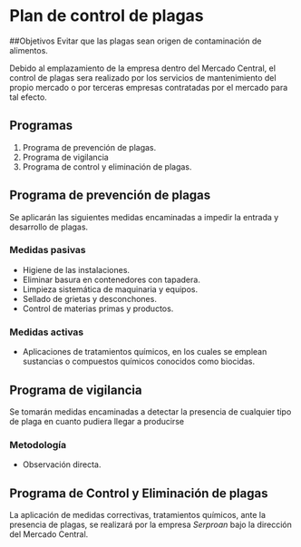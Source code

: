 # Plan de control de plagas

##Objetivos
Evitar que las plagas sean origen de contaminación de alimentos.

Debido al emplazamiento de la empresa dentro del Mercado Central, el control de plagas sera realizado por los servicios de mantenimiento del propio mercado o por terceras empresas contratadas por el mercado para tal efecto.

## Programas
1. Programa de prevención de plagas.
2. Programa de vigilancia
3. Programa de control y eliminación de plagas.

## Programa de prevención de plagas
Se aplicarán las siguientes medidas encaminadas a impedir la entrada y desarrollo de plagas.

### Medidas pasivas
* Higiene de las instalaciones.
* Eliminar basura en contenedores con tapadera. 
* Limpieza sistemática de maquinaria y equipos. 
* Sellado de grietas y desconchones.
* Control de materias primas y productos.

### Medidas activas
* Aplicaciones de tratamientos químicos, en los cuales se emplean sustancias o compuestos químicos conocidos como biocidas.

## Programa de vigilancia
Se tomarán medidas encaminadas a detectar la presencia de cualquier tipo de plaga en cuanto pudiera llegar a producirse

### Metodología
* Observación directa.

## Programa de Control y Eliminación de plagas
La aplicación de medidas correctivas, tratamientos químicos, ante la presencia de plagas, se realizará por la empresa *Serproan* bajo la dirección del Mercado Central.
